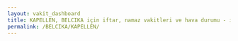 ```yaml
---
layout: vakit_dashboard
title: KAPELLEN, BELCIKA için iftar, namaz vakitleri ve hava durumu - ilçe/eyalet seç
permalink: /BELCIKA/KAPELLEN/
---
```


<script type="text/javascript">
  var GLOBAL_COUNTRY = 'BELCIKA';
  var GLOBAL_CITY = 'KAPELLEN';
  var GLOBAL_STATE = '';
  var lat = 72;
  var lon = 21;
</script>

